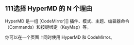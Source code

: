 ## 111选择 HyperMD 的 N 个理由

HyperMD 是一组 [CodeMirror][] 插件、模式、主题、编辑器命令（Commands）和按键绑定（KeyMap）等。

你可以在一个页面上同时使用 HyperMD 和 CodeMirror。